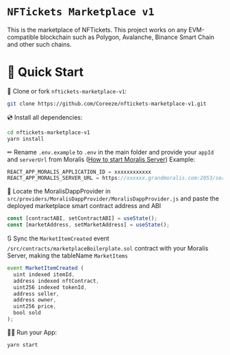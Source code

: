 # `NFTickets Marketplace v1`

This is the marketplace of NFTickets.
This project works on any EVM-compatible blockchain such as Polygon, Avalanche, Binance Smart Chain and other such chains.

# 🚀 Quick Start

📄 Clone or fork `nftickets-marketplace-v1`:

```sh
git clone https://github.com/Coreeze/nftickets-marketplace-v1.git
```

💿 Install all dependencies:

```sh
cd nftickets-marketplace-v1
yarn install
```

✏ Rename `.env.example` to `.env` in the main folder and provide your `appId` and `serverUrl` from Moralis ([How to start Moralis Server](https://docs.moralis.io/moralis-server/getting-started/create-a-moralis-server))
Example:

```jsx
REACT_APP_MORALIS_APPLICATION_ID = xxxxxxxxxxxx
REACT_APP_MORALIS_SERVER_URL = https://xxxxxx.grandmoralis.com:2053/server
```

🔎 Locate the MoralisDappProvider in `src/providers/MoralisDappProvider/MoralisDappProvider.js` and paste the deployed marketplace smart contract address and ABI

```jsx
const [contractABI, setContractABI] = useState();
const [marketAddress, setMarketAddress] = useState();
```

🔃 Sync the `MarketItemCreated` event `/src/contracts/marketplaceBoilerplate.sol` contract with your Moralis Server, making the tableName `MarketItems`

```jsx
event MarketItemCreated (
  uint indexed itemId,
  address indexed nftContract,
  uint256 indexed tokenId,
  address seller,
  address owner,
  uint256 price,
  bool sold
);
```

🚴‍♂️ Run your App:

```sh
yarn start
```

